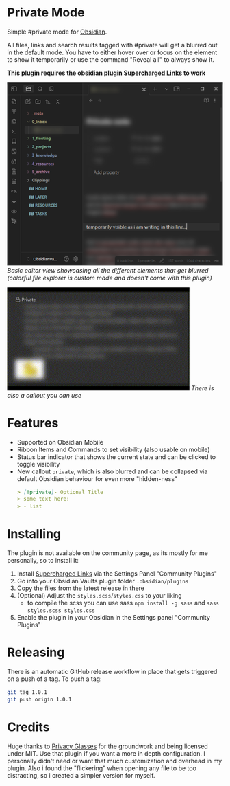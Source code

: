 # Private Mode
Simple #private mode for [Obsidian](https://obsidian.md/).

All files, links and search results tagged with #private will get a blurred out in the default mode. You have to either hover over or focus on the element to show it temporarily or use the command "Reveal all" to always show it. 

**This plugin requires the obsidian plugin [Supercharged Links](https://github.com/mdelobelle/obsidian_supercharged_links) to work**

![docs/showcase.png](./docs/showcase.png)
*Basic editor view showcasing all the different elements that get blurred (colorful file explorer is custom made and doesn't come with this plugin)*

![docs/showcase_callout.gif](./docs/showcase_callout.gif)
*There is also a callout you can use*

# Features
* Supported on Obsidian Mobile
* Ribbon Items and Commands to set visibility (also usable on mobile)
* Status bar indicator that shows the current state and can be clicked to toggle visibility
* New callout `private`, which is also blurred and can be collapsed via default Obsidian behaviour for even more "hidden-ness"
  ```markdown
  > [!private]- Optional Title
  > some text here:
  > - list
  ```

# Installing
The plugin is not available on the community page, as its mostly for me personally, so to install it:

1. Install [Supercharged Links](https://github.com/mdelobelle/obsidian_supercharged_links) via the Settings Panel "Community Plugins"
2. Go into your Obsidian Vaults plugin folder `.obsidian/plugins`
3. Copy the files from the latest release in there
4. (Optional) Adjust the `styles.scss`/`styles.css` to your liking
   * to compile the scss you can use sass `npm install -g sass` and `sass styles.scss styles.css`
5. Enable the plugin in your Obsidian in the Settings panel "Community Plugins"

# Releasing
There is an automatic GitHub release workflow in place that gets triggered on a push of a tag.
To push a tag:

```bash
git tag 1.0.1
git push origin 1.0.1
```

# Credits
Huge thanks to [Privacy Glasses](https://github.com/jillalberts/privacy-glasses/tree/master) for the groundwork and being licensed under MIT. Use that plugin if you want a more in depth configuration. I personally didn't need or want that much customization and overhead in my plugin. Also i found the "flickering" when opening any file to be too distracting, so i created a simpler version for myself.
